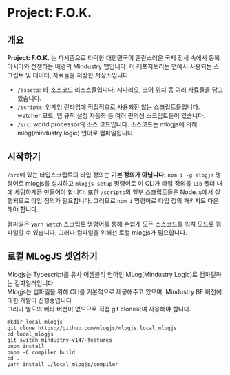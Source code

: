 # Project: F.O.K.

## 개요

**Project: F.O.K.** 는 파시즘으로 타락한 대한민국이 혼란스러운 국제 정세 속에서 동북아시아와 전쟁하는 배경의 Mindustry 맵입니다.
이 레포지토리는 맵에서 사용되는 스크립트 및 데이터, 자료들을 저장한 저장소입니다.

- `/assets`: 비-소스코드 리소스들입니다. 시나리오, 코어 위치 등 여러 자료들을 담고 있습니다.
- `/scripts`: 인게임 런타임에 직접적으로 사용되진 않는 스크립트들입니다. watcher 모드, 맵 규칙 설정 자동화 등 여러 편의성 스크립트들이 있습니다.
- `/src`: world processor의 소스 코드입니다. 소스코드는 mlogjs에 의해 mlog(mindustry logic) 언어로 컴파일됩니다.

## 시작하기

`/src`에 있는 타입스크립트의 타입 정의는 **기본 정의가 아닙니다.** `npm i -g mlogjs` 명령어로 mlogjs를 설치하고 `mlogjs setup` 명령어로 이 CLI가 타입 정의를 `lib` 폴더 내에 세팅하게끔 만들어야 합니다. 또한 `/scripts`의 일부 스크립트들은 Node.js에서 실행되므로 타입 정의가 필요합니다. 그러므로 `npm i` 명령어로 타입 정의 패키지도 다운해야 합니다.

컴파일은 `yarn watch` 스크립트 명령어를 통해 손쉽게 모든 소스코드를 워치 모드로 컴파일할 수 있습니다.
그러나 컴파일을 위해선 로컬 mlogjs가 필요합니다.

## 로컬 MLogJS 셋업하기

Mlogjs는 Typescript를 유사 어셈블리 언어인 MLog(Mindustry Logic)로 컴파일하는 컴파일러입니다.  
Mlogjs는 컴파일을 위해 CLI를 기본적으로 제공해주고 있으며, Mindustry BE 버전에 대한 개발이 진행중입니다.  
그러나 별도의 베타 버전이 없으므로 직접 git clone하여 사용해야 합니다.

```
mkdir local_mlogjs
git clone https://github.com/mlogjs/mlogjs local_mlogjs
cd local_mlogjs
git switch mindustry-v147-features
pnpm install
pnpm -C compiler build
cd ..
yarn install ./local_mlogjs/compiler
```
